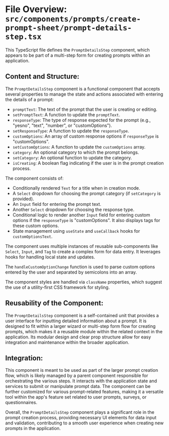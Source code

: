 # File Overview: `src/components/prompts/create-prompt-sheet/prompt-details-step.tsx`

This TypeScript file defines the `PromptDetailsStep` component, which appears to be part of a multi-step form for creating prompts within an application.

## Content and Structure:

The `PromptDetailsStep` component is a functional component that accepts several properties to manage the state and actions associated with entering the details of a prompt:

- `promptText`: The text of the prompt that the user is creating or editing.
- `setPromptText`: A function to update the `promptText`.
- `responseType`: The type of response expected for the prompt (e.g., "yesno", "text", "number", or "customOptions").
- `setResponseType`: A function to update the `responseType`.
- `customOptions`: An array of custom response options if `responseType` is "customOptions".
- `setCustomOptions`: A function to update the `customOptions` array.
- `category`: An optional category to which the prompt belongs.
- `setCategory`: An optional function to update the category.
- `isCreating`: A boolean flag indicating if the user is in the prompt creation process.

The component consists of:

- Conditionally rendered `Text` for a title when in creation mode.
- A `Select` dropdown for choosing the prompt category (if `setCategory` is provided).
- An `Input` field for entering the prompt text.
- Another `Select` dropdown for choosing the response type.
- Conditional logic to render another `Input` field for entering custom options if the `responseType` is "customOptions". It also displays tags for these custom options.
- State management using `useState` and `useCallback` hooks for `customOptionsText`.

The component uses multiple instances of reusable sub-components like `Select`, `Input`, and `Tag` to create a complex form for data entry. It leverages hooks for handling local state and updates.

The `handleCustomOptionChange` function is used to parse custom options entered by the user and separated by semicolons into an array.
 
The component styles are handled via `className` properties, which suggest the use of a utility-first CSS framework for styling.

## Reusability of the Component:

The `PromptDetailsStep` component is a self-contained unit that provides a user interface for inputting detailed information about a prompt. It is designed to fit within a larger wizard or multi-step form flow for creating prompts, which makes it a reusable module within the related context in the application. Its modular design and clear prop structure allow for easy integration and maintenance within the broader application.

## Integration:

This component is meant to be used as part of the larger prompt creation flow, which is likely managed by a parent component responsible for orchestrating the various steps. It interacts with the application state and services to submit or manipulate prompt data. The component can be further customized for various prompt-related features, making it a versatile tool within the app's feature set related to user prompts, surveys, or questionnaires.

Overall, the `PromptDetailsStep` component plays a significant role in the prompt creation process, providing necessary UI elements for data input and validation, contributing to a smooth user experience when creating new prompts in the application.